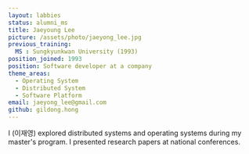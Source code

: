 ```yaml
---
layout: labbies
status: alumni_ms
title: Jaeyoung Lee
picture: /assets/photo/jaeyong_lee.jpg
previous_training:
  MS : Sungkyunkwan University (1993)
position_joined: 1993
position: Software developer at a company
theme_areas:
  - Operating System
  - Distributed System
  - Software Platform
email: jaeyong_lee@gmail.com
github: gildong.hong
---
```


I (이재영) explored distributed systems and operating systems during my master's program. I presented research papers at national conferences.